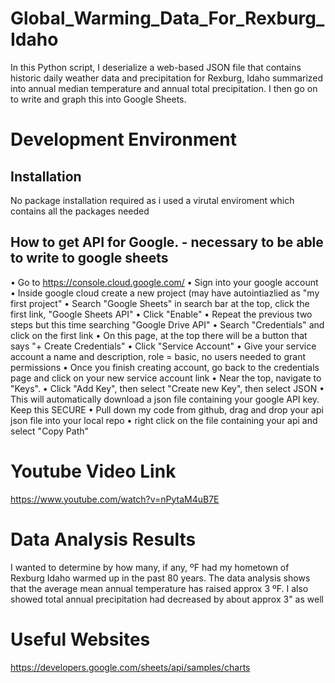 # Global_Warming_Data_For_Rexburg_Idaho
 In this Python script, I deserialize a web-based JSON file that contains historic daily weather data and precipitation for Rexburg, Idaho summarized into annual median temperature and annual total precipitation. I then go on to write and graph this into Google Sheets.

# Development Environment
## Installation
No package installation required as i used a virutal enviroment which contains all the packages needed

## How to get API for Google. - necessary to be able to write to google sheets
• Go to https://console.cloud.google.com/ 
• Sign into your google account
• Inside google cloud create a new project (may have autointiazlied as "my first project"
• Search "Google Sheets" in search bar at the top, click the first link, "Google Sheets API"
• Click "Enable"
• Repeat the previous two steps but this time searching "Google Drive API"
• Search "Credentials" and click on the first link
• On this page, at the top there will be a button that says "+ Create Credentials"
• Click "Service Account"
• Give your service account a name and description, role = basic, no users needed to grant permissions
• Once you finish creating account, go back to the credentials page and click on your new service account link
• Near the top, navigate to "Keys".
• Click "Add Key", then select "Create new Key", then select JSON
• This will automatically download a json file containing your google API key. Keep this SECURE
• Pull down my code from github, drag and drop your api json file into your local repo
• right click on the file containing your api and select "Copy Path"

# Youtube Video Link
https://www.youtube.com/watch?v=nPytaM4uB7E

# Data Analysis Results
I wanted to determine by how many, if any, ºF had my hometown of Rexburg Idaho warmed up in the past 80 years. 
The data analysis shows that the average mean annual temperature has raised approx 3 ºF. I also showed total annual precipitation had decreased by about approx 3" as well

# Useful Websites
https://developers.google.com/sheets/api/samples/charts

